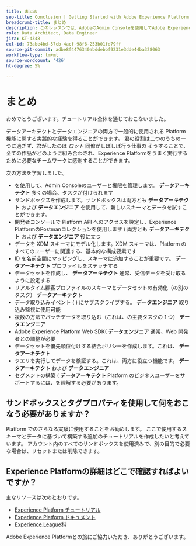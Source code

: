 ```yaml
---
title: まとめ
seo-title: Conclusion | Getting Started with Adobe Experience Platform for Data Architects and Data Engineers
breadcrumb-title: まとめ
description: このレッスンでは、AdobeのAdmin Consoleを使用してAdobe Experience Platformユーザー権限を設定します。
role: Data Architect, Data Engineer
jira: KT-4348
exl-id: 73abe4bd-57cb-4acf-98f6-253b01fd79ff
source-git-commit: adbe8f4476340abddebbf9231e3dde44ba328063
workflow-type: tm+mt
source-wordcount: '426'
ht-degree: 5%

---
```


# まとめ

<!--5min-->

おめでとうございます。チュートリアル全体を通じておこないました。

データアーキテクトとデータエンジニアの両方で一般的に使用される Platform 機能に関する実践的な経験を得ることができます。 君の役割は二つのうちの一つに過ぎず、君がしたのは _ロット_ 同僚がしばしば行う仕事の そうすることで、全ての作品がどのように組み合わされ、Experience Platformをうまく実行するために必要なチームワークに感謝することができます。

次の方法を学習しました。

* を使用して、Admin Consoleのユーザーと権限を管理します。 **データアーキテクト** 多くの場合、タスクが付けられます
* サンドボックスを作成します。サンドボックスは両方とも **データアーキテクト** および **データエンジニア** を使用して、新しいスキーマとデータを試すことができます。
* 開発者コンソールで Platform API へのアクセスを設定し、Experience PlatformのPostmanコレクションを使用します ( 両方とも **データアーキテクト** および **データエンジニア** 役に立つ
* データを XDM スキーマにモデル化します。XDM スキーマは、Platform のすべてのユーザーに関連する、基本的な構成要素です
* ID を名前空間にマッピングし、スキーマに追加することが重要です。 **データアーキテクト** プロファイルをステッチする
* データセットを作成し、 **データアーキテクト** 通常、受信データを受け取るように設定する
* リアルタイム顧客プロファイルのスキーマとデータセットの有効化（の別のタスク） **データアーキテクト**
* データ取り込みイベント ( ) にサブスクライブする。 **データエンジニア** 取り込み監視に使用可能
* 複数の方法でバッチデータを取り込む（これは、の主要タスクの 1 つ） **データエンジニア**
* Adobe Experience Platform Web SDK( **データエンジニア** 通常、Web 開発者との調整が必要
* データセットを優先順位付けする結合ポリシーを作成します。これは、 **データアーキテクト**
* クエリを実行してデータを検証する。これは、両方に役立つ機能です。 **データアーキテクト** および **データエンジニア**
* セグメントの構築 ( **データアーキテクト** Platform のビジネスユーザーをサポートするには、を理解する必要があります。



## サンドボックスとタグプロパティを使用して何をおこなう必要がありますか？

Platform でのさらなる実験に使用することをお勧めします。 ここで使用するスキーマとデータに基づいて構築する追加のチュートリアルを作成したいと考えています。 アカウント内のすべてのサンドボックスを使用済みで、別の目的で必要な場合は、リセットまたは削除できます。

## Experience Platformの詳細はどこで確認すればよいですか？

主なリソースは次のとおりです。

* [Experience Platform チュートリアル](https://experienceleague.adobe.com/docs/platform-learn/tutorials/overview.html?lang=ja)
* [Experience Platform ドキュメント](https://experienceleague.adobe.com/docs/experience-platform/landing/home.html?lang=ja)
* [Experience League科](https://experienceleague.adobe.com/?lang=ja#dashboard/learning)

Adobe Experience Platformとの旅にご協力いただき、ありがとうございます。
